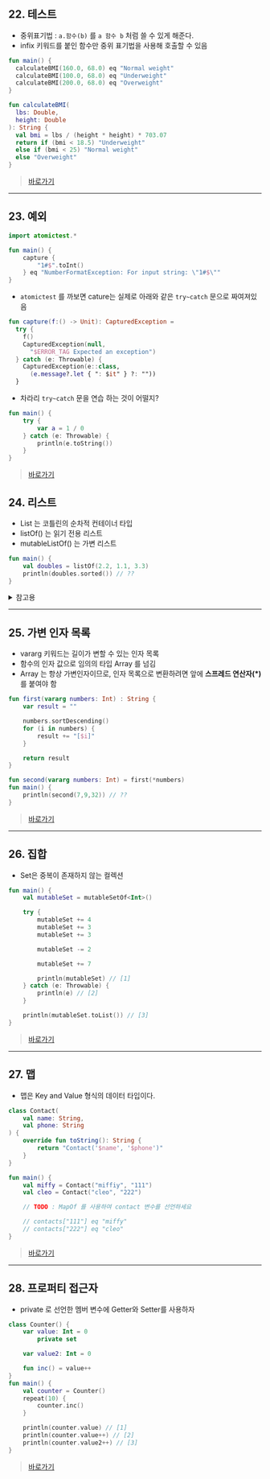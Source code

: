 ## 22. 테스트
* 중위표기법 : `a.함수(b)` 를 `a 함수 b` 처럼 쓸 수 있게 해준다.
* infix 키워드를 붙인 함수만 중위 표기법을 사용해 호출할 수 있음
```kotlin
fun main() {
  calculateBMI(160.0, 68.0) eq "Normal weight"
  calculateBMI(100.0, 68.0) eq "Underweight"
  calculateBMI(200.0, 68.0) eq "Overweight"
}

fun calculateBMI(
  lbs: Double,
  height: Double
): String {
  val bmi = lbs / (height * height) * 703.07
  return if (bmi < 18.5) "Underweight"
  else if (bmi < 25) "Normal weight"
  else "Overweight"
}
```
> [바로가기](./example/src/day3/TDDWorks.kt)
----

## 23. 예외
```kotlin
import atomictest.*

fun main() {
    capture {
        "1#$".toInt()
    } eq "NumberFormatException: For input string: \"1#$\""
}
```
* `atomictest` 를 까보면 cature는 실제로 아래와 같은 `try~catch` 문으로 짜여져있음
```kotlin
fun capture(f:() -> Unit): CapturedException =
  try {
    f()
    CapturedException(null,
      "$ERROR_TAG Expected an exception")
  } catch (e: Throwable) {
    CapturedException(e::class,
      (e.message?.let { ": $it" } ?: ""))
  }
```
* 차라리 `try~catch` 문을 연습 하는 것이 어떨지?
```kotlin
fun main() {
    try {
        var a = 1 / 0
    } catch (e: Throwable) {
        println(e.toString())
    }
}
```
> [바로가기](./example/src/day3/TryCatch.kt)

## 24. 리스트
* List 는 코틀린의 순차적 컨테이너 타입
* listOf() 는 읽기 전용 리스트
* mutableListOf() 는 가변 리스트
```kotlin
fun main() {
    val doubles = listOf(2.2, 1.1, 3.3)
    println(doubles.sorted()) // ??
}
```

<details>
<summary>참고용</summary>

[1.1, 2.2, 3.3]
* sort() 는 원본 List 를 바꿈 : 이를 인플레이스(in place) 라고 부른다
* sorted() 는 원본의 원소들을 정렬한 새로운 List 반환
</details>

---

## 25. 가변 인자 목록
* vararg 키워드는 길이가 변할 수 있는 인자 목록
* 함수의 인자 값으로 임의의 타입 Array 를 넘김
* Array 는 항상 가변인자이므로, 인자 목록으로 변환하려면 앞에 **스프레드 연산자(*)** 를 붙여야 함
```kotlin
fun first(vararg numbers: Int) : String {
    var result = ""

    numbers.sortDescending()
    for (i in numbers) {
        result += "[$i]"
    }

    return result
}

fun second(vararg numbers: Int) = first(*numbers)
fun main() {
    println(second(7,9,32)) // ??
}
```
> [바로가기](./example/src/day3/TwoFunctionsWithVarargs.kt)

---

## 26. 집합
* Set은 중복이 존재하지 않는 컬렉션
```kotlin
fun main() {
    val mutableSet = mutableSetOf<Int>()

    try {
        mutableSet += 4
        mutableSet += 3
        mutableSet += 3

        mutableSet -= 2

        mutableSet += 7

        println(mutableSet) // [1]
    } catch (e: Throwable) {
        println(e) // [2]
    }

    println(mutableSet.toList()) // [3]
}
```
> [바로가기](./example/src/day3/MutableSet.kt)
---

## 27. 맵
* 맵은 Key and Value 형식의 데이터 타입이다.
```kotlin
class Contact(
    val name: String,
    val phone: String
) {
    override fun toString(): String {
        return "Contact('$name', '$phone')"
    }
}

fun main() {
    val miffy = Contact("miffiy", "111")
    val cleo = Contact("cleo", "222")

    // TODO : MapOf 를 사용하여 contact 변수를 선언하세요

    // contacts["111"] eq "miffy"
    // contacts["222"] eq "cleo"
}
```
> [바로가기](./example/src/day3/ContactMap.kt)
---

## 28. 프로퍼티 접근자
* private 로 선언한 멤버 변수에 Getter와 Setter를 사용하자
```kotlin
class Counter() {
    var value: Int = 0
        private set

    var value2: Int = 0

    fun inc() = value++
}
fun main() {
    val counter = Counter()
    repeat(10) {
        counter.inc()
    }

    println(counter.value) // [1]
    println(counter.value++) // [2]
    println(counter.value2++) // [3]
}
```
> [바로가기](./example/src/day3/Counter.kt)